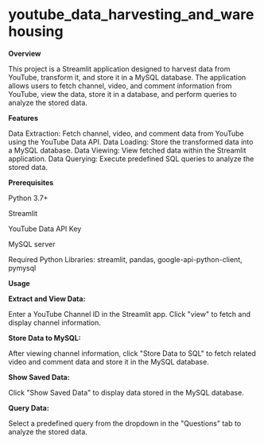 # youtube_data_harvesting_and_warehousing

**Overview**

This project is a Streamlit application designed to harvest data from YouTube, transform it, and store it in a MySQL database. The application allows users to fetch channel, video, and comment information from YouTube, view the data, store it in a database, and perform queries to analyze the stored data.

**Features**

Data Extraction: Fetch channel, video, and comment data from YouTube using the YouTube Data API.
Data Loading: Store the transformed data into a MySQL database.
Data Viewing: View fetched data within the Streamlit application.
Data Querying: Execute predefined SQL queries to analyze the stored data.

**Prerequisites**

Python 3.7+

Streamlit

YouTube Data API Key

MySQL server

Required Python Libraries: streamlit, pandas, google-api-python-client, pymysql

**Usage**

**Extract and View Data:**

Enter a YouTube Channel ID in the Streamlit app.
Click "view" to fetch and display channel information.

**Store Data to MySQL:**

After viewing channel information, click "Store Data to SQL" to fetch related video and comment data and store it in the MySQL database.

**Show Saved Data:**

Click "Show Saved Data" to display data stored in the MySQL database.

**Query Data:**

Select a predefined query from the dropdown in the "Questions" tab to analyze the stored data.
